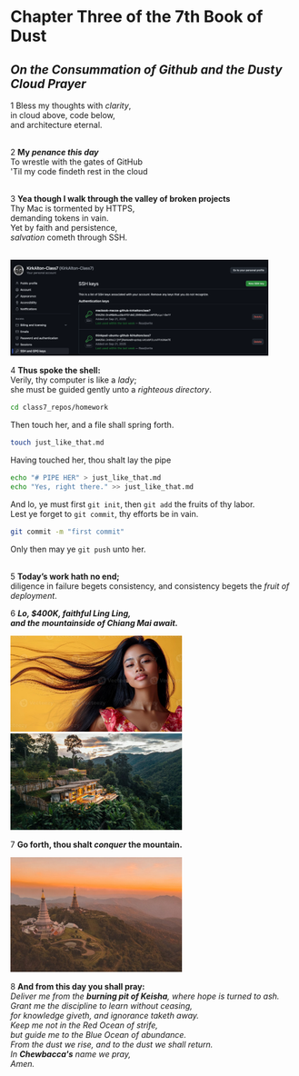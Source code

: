 
# Chapter Three of the 7th Book of Dust
## <i>On the Consummation of Github and the Dusty Cloud Prayer</i>
1   Bless my thoughts with <i>clarity</i>, <br>
in cloud above, code below, <br>
and architecture eternal. <br>
<br>

2   <b>My <i>penance this day</i></b> <br>
To wrestle with the gates of GitHub <br>
'Til my code findeth rest in the cloud <br>
<br>

3   <b>Yea though I walk through the valley of broken projects</b> <br>
Thy Mac is tormented by HTTPS,<br>
demanding tokens in vain.<br>
Yet by faith and persistence,<br>
<i>salvation</i> cometh through SSH.<br>

<br>
<img src="images/public_ssh_keys.png" alt="Public SSH Keys" width="90%">
<br>

4   <b>Thus spoke the shell:</b></span> <br>
Verily, thy computer is like a <i>lady</i>; <br>
she must be guided gently unto a <i>righteous directory</i>.
```sh
cd class7_repos/homework
```

Then touch her, and a file shall spring forth.
```sh
touch just_like_that.md
```

Having touched her, thou shalt lay the pipe 
```sh
echo "# PIPE HER" > just_like_that.md
echo "Yes, right there." >> just_like_that.md
```

And lo, ye must first `git init`, then `git add` the fruits of thy labor. <br>
Lest ye forget to `git commit`, thy efforts be in vain. <br>
```sh
git commit -m "first commit"
```
Only then may ye `git push` unto her. <br>
<br>

5 <b>Today’s work hath no end;</b> <br>
diligence in failure begets consistency, and consistency begets the <i>fruit of deployment</i>.
<br>

6   <b><i>Lo, $400K, faithful Ling Ling, <br>
and the mountainside of Chiang Mai await.</i></b> <br>

<img src="images/indonesian_woman.jpeg" alt="Indonesian Woman" width="60%">
<br>

<img src="images/chiang_mai_home.jpeg" alt="Chiang Mai Home " width="60%">
<br>

7 <b>Go forth, thou shalt <i>conquer</i> the mountain.</b> <br>

<img src="images/chiang_mai_mountains_2.jpg" alt="Chiang Mai Mountains 2" width="60%">
<br>

8   <b>And from this day you shall pray:</b> <br>
<i>Deliver me from the <b>burning pit of Keisha</b>, where hope is turned to ash. <br>
Grant me the discipline to learn without ceasing, <br>
for knowledge giveth, and ignorance taketh away. <br>
Keep me not in the Red Ocean of strife, <br>
but guide me to the Blue Ocean of abundance. <br>
From the dust we rise, and to the dust we shall return. <br>
In <b>Chewbacca's</b> name we pray, <br>
Amen.</i>